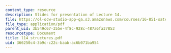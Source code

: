 ```yaml
---
content_type: resource
description: Slides for presentation of Lecture 14.
file: https://ol-ocw-studio-app-qa.s3.amazonaws.com/courses/16-851-satellite-engineering-fall-2003/366250c43b9cc22cbaabac6b071ba954_l14_structures.pdf
file_type: application/pdf
parent_uid: 3b549c67-355e-4f8c-928c-487a6fa37853
resourcetype: Document
title: l14_structures.pdf
uid: 366250c4-3b9c-c22c-baab-ac6b071ba954
---
```

